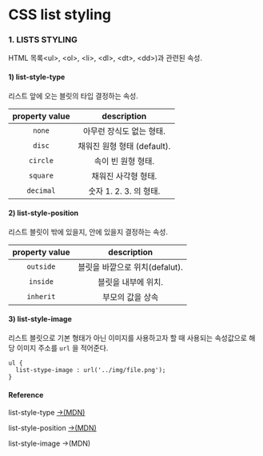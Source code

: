 # CSS list styling

### 1. LISTS STYLING

HTML 목록&lt;ul&gt;, &lt;ol&gt;, &lt;li&gt;, &lt;dl&gt;, &lt;dt&gt;, &lt;dd&gt;\)과 관련된 속성.

#### 1\) list-style-type

리스트 앞에 오는 블릿의 타입 결정하는 속성.

| property value | description |
| :---: | :---: |
| `none` | 아무런 장식도 없는 형태. |
| `disc` | 채워진 원형 형태 \(default\). |
| `circle` | 속이 빈 원형 형태. |
| `square` | 채워진 사각형 형태. |
| `decimal` | 숫자 1. 2. 3. 의 형태. |

#### 2\) list-style-position

리스트 블릿이 밖에 있을지, 안에 있을지 결정하는 속성.

| property value | description |
| :---: | :---: |
| `outside` | 블릿을 바깥으로 위치\(defalut\). |
| `inside` | 블릿을 내부에 위치. |
| `inherit` | 부모의 값을 상속 |

#### 3\) list-style-image

리스트 블릿으로 기본 형태가 아닌 이미지를 사용하고자 할 때 사용되는 속성값으로 해당 이미지 주소를 `url` 을 적어준다.

```text
ul {
  list-stype-image : url('../img/file.png');
}
```

#### Reference

list-style-type [→\(MDN\)](https://developer.mozilla.org/en-US/docs/Web/CSS/list-style-type)

list-style-position [→\(MDN\)](https://developer.mozilla.org/en-US/docs/Web/CSS/list-style-position)

list-style-image →\(MDN\)



